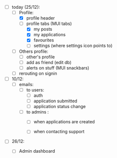 


- [ ] today (25/12):
  - [ ] Profile:
    - [x] profile header 
    - [ ] profile tabs (MUI tabs)
      - [x] my posts
      - [x] my applications
      - [x] favourites
      - [ ] settings (where settings icon points to)
  - [ ] Others profile: 
    - [ ] other's profile
    - [ ] add as friend (edit db)
    - [ ] alerts on stuff (MUI snackbars)
  - [ ] rerouting on signin

- [ ] 10/12: 
  - [ ] emails: 
    - [ ] to users: 
      - [ ] auth
      - [ ] application submitted 
      - [ ] application status change 
    - [ ] to admins : 
      - [ ] when applications are created 
      - [ ] when contacting support  


- [ ] 26/12: 
  - [ ] Admin dashboard

